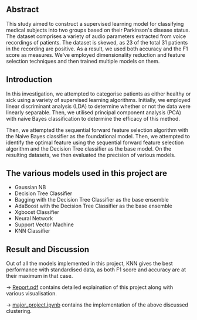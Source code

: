 ## Abstract

This study aimed to construct a supervised learning model for classifying medical subjects into two groups based on their Parkinson's disease status. The dataset comprises a variety of audio parameters extracted from voice recordings of patients. The dataset is skewed, as 23 of the total 31 patients in the recording are positive. As a result, we used both accuracy and the F1 score as measures. We've employed dimensionality reduction and feature selection techniques and then trained multiple models on them.

## Introduction
In this investigation, we attempted to categorise patients as either healthy or sick using a variety of supervised learning algorithms. Initially, we employed linear discriminant analysis (LDA) to determine whether or not the data were linearly separable. Then, we utilised principal component analysis (PCA) with naive Bayes classification to determine the efficacy of this method.

Then, we attempted the sequential forward feature selection algorithm with the Naive Bayes classifier as the foundational model. 
Then, we attempted to identify the optimal feature using the sequential forward feature selection algorithm and the Decision Tree classifier as the base model. On the resulting datasets, we then evaluated the precision of various models.

## The various models used in this project are
* Gaussian NB
* Decision Tree Classifier
* Bagging with the Decision Tree Classifier as the base ensemble
* AdaBoost with the Decision Tree Classifier as the base ensemble
* Xgboost Classifier
* Neural Network 
* Support Vector Machine
* KNN Classifier


## Result and Discussion
Out of all the models implemented in this project, KNN gives the best performance with standardised data, as both F1 score and accuracy are at their maximum in that case.

&rarr; [Report.pdf](https://github.com/ihdavjar/Prml_Major_Project/blob/8c564acfebcda30ea10f917a2200b6ea2abb9997/Report.pdf) contains detailed explaination of this project along with various visualisation.

&rarr; [major_project.ipynb](https://github.com/ihdavjar/Prml_Major_Project/blob/8c564acfebcda30ea10f917a2200b6ea2abb9997/major_project.ipynb) contains the implementation of the above discussed clustering.
